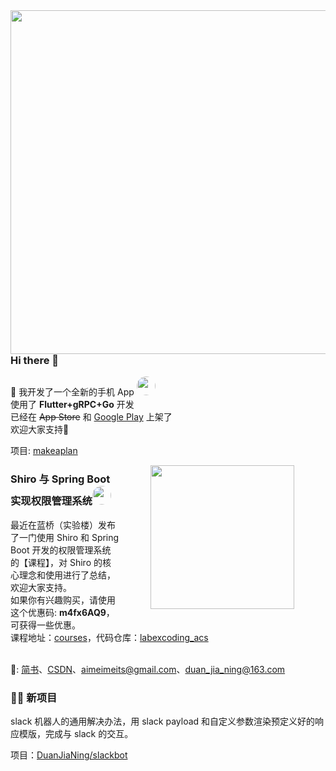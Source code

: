 <img align='right' width="550px" src="https://img-blog.csdnimg.cn/img_convert/8084e64d6fc0b76112342d5e4411efd2.png">


### Hi there 👋

🎉 我开发了一个全新的手机 App <img width="30px" style="border-radius:200px" src="https://raw.githubusercontent.com/DuanJiaNing/makeaplan_public/main/logo1.png"/>
<br>使用了 <b>Flutter+gRPC+Go</b> 开发
<br>已经在 ~~App Store~~ 和 [Google Play](https://play.google.com/store/apps/details?id=com.duan.makeaplan) 上架了
<br>欢迎大家支持🎉 

项目: [makeaplan](https://github.com/DuanJiaNing/makeaplan_public)

<img align='right' width="230px" hspace="50px" src="https://dn-simplecloud.shiyanlou.com/questions/uid8504-20200929-1601365738905">

### Shiro 与 Spring Boot 实现权限管理系统<img width="30px" style="border-radius:200px" src="https://avatars.githubusercontent.com/u/20266921?v=4"/>

最近在蓝桥（实验楼）发布了一门使用 Shiro 和 Spring Boot 开发的权限管理系统<br>
的【课程】，对 Shiro 的核心理念和使用进行了总结，欢迎大家支持。<br>
如果你有兴趣购买，请使用这个优惠码: **m4fx6AQ9**，可获得一些优惠。<br>
课程地址：[courses](https://www.lanqiao.cn/courses/2551)，代码仓库：[labexcoding_acs](https://github.com/DuanJiaNing/labexcoding_acs)
<br>
<br>

🗿: [简书](https://www.jianshu.com/u/897bb1600def)、[CSDN](https://blog.csdn.net/aimeimeiTS)、aimeimeits@gmail.com、duan_jia_ning@163.com


### 🎉🎉 新项目

slack 机器人的通用解决办法，用 slack payload 和自定义参数渲染预定义好的响应模版，完成与 slack 的交互。

项目：[DuanJiaNing/slackbot](https://github.com/DuanJiaNing/slackbot)

<!--
**DuanJiaNing/DuanJiaNing** is a ✨ _special_ ✨ repository because its `README.md` (this file) appears on your GitHub profile.

Here are some ideas to get you started:

- 🔭 I’m currently working on ...
- 🌱 I’m currently learning ...
- 👯 I’m looking to collaborate on ...
- 🤔 I’m looking for help with ...
- 💬 Ask me about ...
- 📫 How to reach me: ...
- 😄 Pronouns: ...
- ⚡ Fun fact: ...
-->
